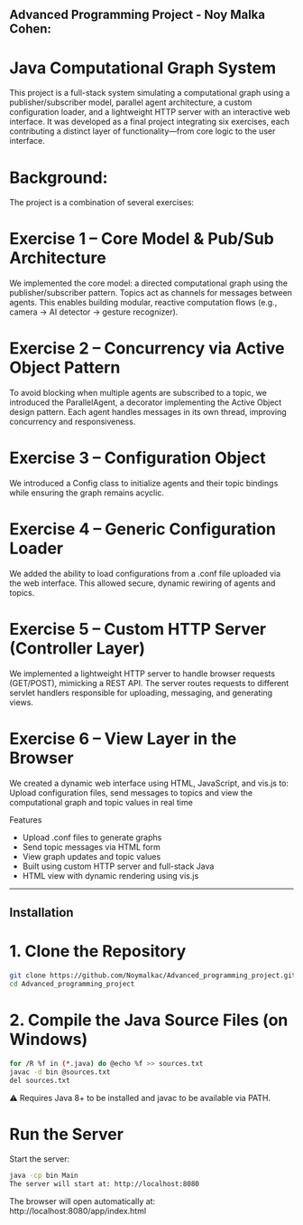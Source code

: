 ## Advanced Programming Project - Noy Malka Cohen: ##

# Java Computational Graph System
This project is a full-stack system simulating a computational graph using a publisher/subscriber model, parallel agent architecture, a custom configuration loader, and a lightweight HTTP server with an interactive web interface. It was developed as a final project integrating six exercises, each contributing a distinct layer of functionality—from core logic to the user interface.

# Background:
The project is a combination of several exercises:

# Exercise 1 – Core Model & Pub/Sub Architecture
We implemented the core model: a directed computational graph using the publisher/subscriber pattern. Topics act as channels for messages between agents. This enables building modular, reactive computation flows (e.g., camera → AI detector → gesture recognizer).

# Exercise 2 – Concurrency via Active Object Pattern
To avoid blocking when multiple agents are subscribed to a topic, we introduced the ParallelAgent, a decorator implementing the Active Object design pattern. Each agent handles messages in its own thread, improving concurrency and responsiveness.

# Exercise 3 – Configuration Object
We introduced a Config class to initialize agents and their topic bindings while ensuring the graph remains acyclic.

# Exercise 4 – Generic Configuration Loader
We added the ability to load configurations from a .conf file uploaded via the web interface. This allowed secure, dynamic rewiring of agents and topics.

# Exercise 5 – Custom HTTP Server (Controller Layer)
We implemented a lightweight HTTP server to handle browser requests (GET/POST), mimicking a REST API. The server routes requests to different servlet handlers responsible for uploading, messaging, and generating views.

# Exercise 6 – View Layer in the Browser
We created a dynamic web interface using HTML, JavaScript, and vis.js to:
Upload configuration files, send messages to topics and view the computational graph and topic values in real time



Features
- Upload .conf files to generate graphs
- Send topic messages via HTML form
- View graph updates and topic values
- Built using custom HTTP server and full-stack Java
- HTML view with dynamic rendering using vis.js

---

## Installation

# 1. Clone the Repository
```bash
git clone https://github.com/Noymalkac/Advanced_programming_project.git
cd Advanced_programming_project
```

# 2. Compile the Java Source Files (on Windows)

```bash
for /R %f in (*.java) do @echo %f >> sources.txt
javac -d bin @sources.txt
del sources.txt
```
⚠️ Requires Java 8+ to be installed and javac to be available via PATH.

# Run the Server
Start the server:

```bash
java -cp bin Main
The server will start at: http://localhost:8080
```

The browser will open automatically at: http://localhost:8080/app/index.html
